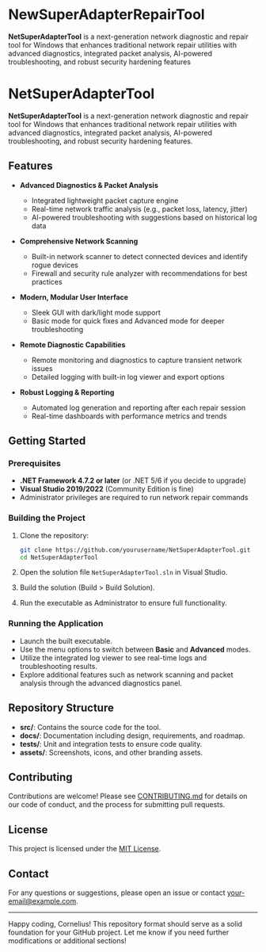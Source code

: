 # NewSuperAdapterRepairTool
**NetSuperAdapterTool** is a next-generation network diagnostic and repair tool for Windows that enhances traditional network repair utilities with advanced diagnostics, integrated packet analysis, AI-powered troubleshooting, and robust security hardening features

# NetSuperAdapterTool

**NetSuperAdapterTool** is a next-generation network diagnostic and repair tool for Windows that enhances traditional network repair utilities with advanced diagnostics, integrated packet analysis, AI-powered troubleshooting, and robust security hardening features.

## Features

- **Advanced Diagnostics & Packet Analysis**
  - Integrated lightweight packet capture engine
  - Real-time network traffic analysis (e.g., packet loss, latency, jitter)
  - AI-powered troubleshooting with suggestions based on historical log data

- **Comprehensive Network Scanning**
  - Built-in network scanner to detect connected devices and identify rogue devices
  - Firewall and security rule analyzer with recommendations for best practices

- **Modern, Modular User Interface**
  - Sleek GUI with dark/light mode support
  - Basic mode for quick fixes and Advanced mode for deeper troubleshooting

- **Remote Diagnostic Capabilities**
  - Remote monitoring and diagnostics to capture transient network issues
  - Detailed logging with built-in log viewer and export options

- **Robust Logging & Reporting**
  - Automated log generation and reporting after each repair session
  - Real-time dashboards with performance metrics and trends

## Getting Started

### Prerequisites

- **.NET Framework 4.7.2 or later** (or .NET 5/6 if you decide to upgrade)
- **Visual Studio 2019/2022** (Community Edition is fine)
- Administrator privileges are required to run network repair commands

### Building the Project

1. Clone the repository:
    ```bash
    git clone https://github.com/yourusername/NetSuperAdapterTool.git
    cd NetSuperAdapterTool
    ```

2. Open the solution file `NetSuperAdapterTool.sln` in Visual Studio.

3. Build the solution (Build > Build Solution).

4. Run the executable as Administrator to ensure full functionality.

### Running the Application

- Launch the built executable.
- Use the menu options to switch between **Basic** and **Advanced** modes.
- Utilize the integrated log viewer to see real-time logs and troubleshooting results.
- Explore additional features such as network scanning and packet analysis through the advanced diagnostics panel.

## Repository Structure

- **src/**: Contains the source code for the tool.
- **docs/**: Documentation including design, requirements, and roadmap.
- **tests/**: Unit and integration tests to ensure code quality.
- **assets/**: Screenshots, icons, and other branding assets.

## Contributing

Contributions are welcome! Please see [CONTRIBUTING.md](CONTRIBUTING.md) for details on our code of conduct, and the process for submitting pull requests.

## License

This project is licensed under the [MIT License](LICENSE).

## Contact

For any questions or suggestions, please open an issue or contact [your-email@example.com](mailto:your-email@example.com).

---

Happy coding, Cornelius! This repository format should serve as a solid foundation for your GitHub project. Let me know if you need further modifications or additional sections!
